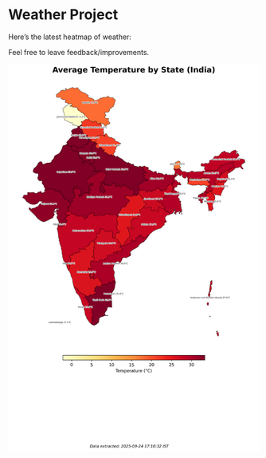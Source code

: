 # Weather Project

Here’s the latest heatmap of weather:

Feel free to leave feedback/improvements.

![India Heatmap](docs/assets/india_heatmap.png?v=D3D8B3)
